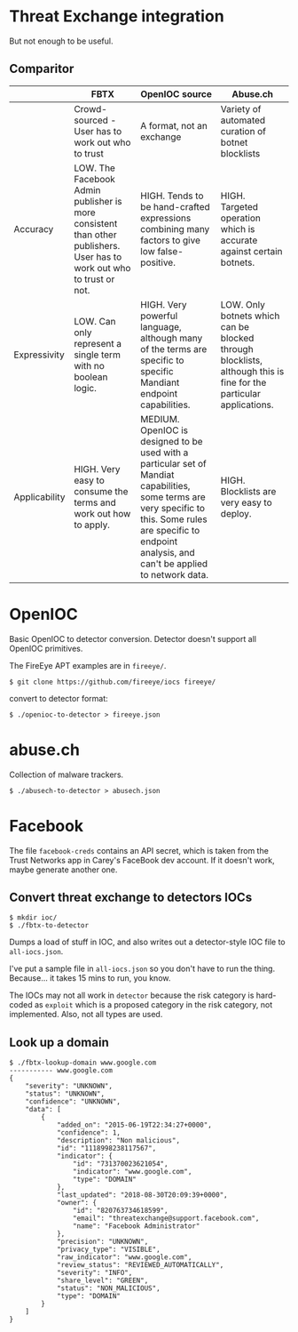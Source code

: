 
# Threat Exchange integration

But not enough to be useful.

## Comparitor

|               | FBTX                                                                                                                    | OpenIOC source                                                                                                                                                                                                     | Abuse.ch                                                                                                           |
|---------------|-------------------------------------------------------------------------------------------------------------------------|--------------------------------------------------------------------------------------------------------------------------------------------------------------------------------------------------------------------|--------------------------------------------------------------------------------------------------------------------|
|               | Crowd-sourced - User has to work out who to trust                                                                     | A format, not an exchange                                                                                                                                                                                        | Variety of automated curation of botnet blocklists                                                               |
| Accuracy      | LOW.  The Facebook Admin publisher is more consistent than other publishers.  User has to work out who to trust or not. | HIGH. Tends to be hand-crafted expressions combining many factors to give low false-positive.                                                                                                                      | HIGH.  Targeted operation which is accurate against certain botnets.                                               |
| Expressivity  | LOW.  Can only represent a single term with no boolean logic.                                                           | HIGH.  Very powerful language, although many of the terms are specific to specific Mandiant endpoint capabilities.                                                                                                 | LOW.  Only botnets which can be blocked through blocklists, although this is fine for the particular applications. |
| Applicability | HIGH.  Very easy to consume the terms and work out how to apply.                                                        | MEDIUM.  OpenIOC is designed to be used with a particular set of Mandiat capabilities, some terms are very specific to this.  Some rules are specific to endpoint analysis, and can't be applied to network data.  | HIGH. Blocklists are very easy to deploy.                                                                          |

# OpenIOC

Basic OpenIOC to detector conversion.  Detector doesn't support all OpenIOC
primitives.

The FireEye APT examples are in `fireeye/`.

```
$ git clone https://github.com/fireeye/iocs fireeye/
```

convert to detector format:

```
$ ./openioc-to-detector > fireeye.json
```

# abuse.ch

Collection of malware trackers.

```
$ ./abusech-to-detector > abusech.json
```

# Facebook

The file `facebook-creds` contains an API secret, which is taken from the
Trust Networks app in Carey's FaceBook dev account.  If it doesn't work, maybe
generate another one.

## Convert threat exchange to detectors IOCs

```
$ mkdir ioc/
$ ./fbtx-to-detector
```

Dumps a load of stuff in IOC, and also writes out a detector-style
IOC file to `all-iocs.json`.

I've put a sample file in `all-iocs.json` so you don't have to run the thing.
Because... it takes 15 mins to run, you know.

The IOCs may not all work in `detector` because the risk category is hard-coded
as `exploit` which is a proposed category in the risk category, not
implemented.  Also, not all types are used.

## Look up a domain

```
$ ./fbtx-lookup-domain www.google.com
----------- www.google.com
{
    "severity": "UNKNOWN",
    "status": "UNKNOWN",
    "confidence": "UNKNOWN",
    "data": [
        {
            "added_on": "2015-06-19T22:34:27+0000",
            "confidence": 1,
            "description": "Non malicious",
            "id": "1118998238117567",
            "indicator": {
                "id": "731370023621054",
                "indicator": "www.google.com",
                "type": "DOMAIN"
            },
            "last_updated": "2018-08-30T20:09:39+0000",
            "owner": {
                "id": "820763734618599",
                "email": "threatexchange@support.facebook.com",
                "name": "Facebook Administrator"
            },
            "precision": "UNKNOWN",
            "privacy_type": "VISIBLE",
            "raw_indicator": "www.google.com",
            "review_status": "REVIEWED_AUTOMATICALLY",
            "severity": "INFO",
            "share_level": "GREEN",
            "status": "NON_MALICIOUS",
            "type": "DOMAIN"
        }
    ]
}
```